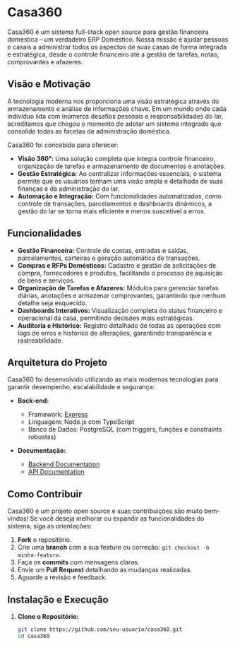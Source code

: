# Casa360

Casa360 é um sistema full-stack open source para gestão financeira doméstica – um verdadeiro ERP Doméstico. Nossa missão é ajudar pessoas e casais a administrar todos os aspectos de suas casas de forma integrada e estratégica, desde o controle financeiro até a gestão de tarefas, notas, comprovantes e afazeres.  

## Visão e Motivação

A tecnologia moderna nos proporciona uma visão estratégica através do armazenamento e análise de informações chave. Em um mundo onde cada indivíduo lida com inúmeros desafios pessoais e responsabilidades do lar, acreditamos que chegou o momento de adotar um sistema integrado que consolide todas as facetas da administração doméstica.  
  
Casa360 foi concebido para oferecer:
- **Visão 360°:** Uma solução completa que integra controle financeiro, organização de tarefas e armazenamento de documentos e anotações.
- **Gestão Estratégica:** Ao centralizar informações essenciais, o sistema permite que os usuários tenham uma visão ampla e detalhada de suas finanças e da administração do lar.
- **Automação e Integração:** Com funcionalidades automatizadas, como controle de transações, parcelamentos e dashboards dinâmicos, a gestão do lar se torna mais eficiente e menos suscetível a erros.

## Funcionalidades

- **Gestão Financeira:** Controle de contas, entradas e saídas, parcelamentos, carteiras e geração automática de transações.
- **Compras e RFPs Domésticos:** Cadastro e gestão de solicitações de compra, fornecedores e produtos, facilitando o processo de aquisição de bens e serviços.
- **Organização de Tarefas e Afazeres:** Módulos para gerenciar tarefas diárias, anotações e armazenar comprovantes, garantindo que nenhum detalhe seja esquecido.
- **Dashboards Interativos:** Visualização completa do status financeiro e operacional da casa, permitindo decisões mais estratégicas.
- **Auditoria e Histórico:** Registro detalhado de todas as operações com logs de erros e histórico de alterações, garantindo transparência e rastreabilidade.

## Arquitetura do Projeto

Casa360 foi desenvolvido utilizando as mais modernas tecnologias para garantir desempenho, escalabilidade e segurança:

- **Back-end:**  
  - Framework: [Express](https://expressjs.com/)  
  - Linguagem: Node.js com TypeScript  
  - Banco de Dados: PostgreSQL (com triggers, funções e constraints robustas)

- **Documentação:**  
  - [Backend Documentation](server/README.md)  
  - [API Documentation](server/API.md)

## Como Contribuir

Casa360 é um projeto open source e suas contribuições são muito bem-vindas! Se você deseja melhorar ou expandir as funcionalidades do sistema, siga as orientações:
  
1. **Fork** o repositório.
2. Crie uma **branch** com a sua feature ou correção: `git checkout -b minha-feature`.
3. Faça os **commits** com mensagens claras.
4. Envie um **Pull Request** detalhando as mudanças realizadas.
5. Aguarde a revisão e feedback.

## Instalação e Execução

1. **Clone o Repositório:**
   ```bash
   git clone https://github.com/seu-usuario/casa360.git
   cd casa360
   ```

